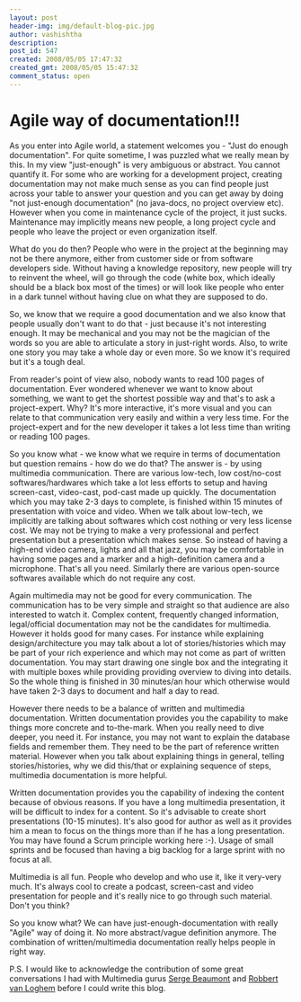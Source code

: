 ```yaml
---
layout: post
header-img: img/default-blog-pic.jpg
author: vashishtha
description: 
post_id: 547
created: 2008/05/05 17:47:32
created_gmt: 2008/05/05 15:47:32
comment_status: open
---
```


# Agile way of documentation!!!

<p>As you enter into Agile world, a statement welcomes you - "Just do enough documentation". For quite sometime, I was puzzled what we really mean by this. In my view "just-enough" is very ambiguous or abstract. You cannot quantify it. For some who are working for a development project, creating documentation may not make much sense as you can find people just across your table to answer your question and you can get away by doing "not just-enough documentation" (no java-docs, no project overview etc). However when you come in maintenance cycle of the project, it just sucks. Maintenance may implicitly means new people, a long project cycle and people who leave the project or even organization itself.</p>
<p>What do you do then? People who were in the project at the beginning may not be there anymore, either from customer side or from software developers side. Without having a knowledge repository, new people will try to reinvent the wheel, will go through the code (white box, which ideally should be a black box most of the times) or will look like people who enter in a dark tunnel without having clue on what they are supposed to do.</p>
<!--more-->

<p>So, we know that we require a good documentation and we also know that people usually don't want to do that - just because it's not interesting enough. It may be mechanical and you may not be the magician of the words so you are able to articulate a story in just-right words. Also, to write one story you may take a whole day or even more. So we know it's required but it's a tough deal.</p>
<p>From reader's point of view also, nobody wants to read 100 pages of documentation. Ever wondered whenever we want to know about something, we want to get the shortest possible way and that's to ask a project-expert. Why? It's more interactive, it's more visual and you can relate to that communication very easily and within a very less time. For the project-expert and for the new developer it takes a lot less time than writing or reading 100 pages.</p>
<p>So you know what - we know what we require in terms of documentation but question remains - how do we do that? The answer is - by using multimedia communication. There are various low-tech, low cost/no-cost softwares/hardwares which take a lot less efforts to setup and having screen-cast, video-cast, pod-cast made up quickly. The documentation which you may take 2-3 days to complete, is finished within 15 minutes of presentation with voice and video. When we talk about low-tech, we implicitly are talking about softwares which cost nothing or very less license cost. We may not be trying to make a very professional and perfect presentation but a presentation which makes sense. So instead of having a high-end video camera, lights and all that jazz, you may be comfortable in having some pages and a marker and a high-definition camera and a microphone. That's all you need. Similarly there are various open-source softwares available which do not require any cost.</p>
<p>Again multimedia may not be good for every communication. The communication has to be very simple and straight so that audience are also interested to watch it. Complex content, frequently changed information, legal/official documentation may not be the candidates for multimedia. However it holds good for many cases. For instance while explaining design/architecture you may talk about a lot of stories/histories which may be part of your rich experience and which may not come as part of written documentation. You may start drawing one single box and the integrating it with multiple boxes while providing providing overview to diving into details. So the whole thing is finished in 30 minutes/an hour which otherwise would have taken 2-3 days to document and half a day to read.</p>
<p>However there needs to be a balance of written and multimedia documentation. Written documentation provides you the capability to make things more concrete and to-the-mark. When you really need to dive deeper, you need it. For instance, you may not want to explain the database fields and remember them. They need to be the part of reference written material. However when you talk about explaining things in general, telling stories/histories, why we did this/that or explaining sequence of steps, multimedia documentation is more helpful.</p>
<p>Written documentation provides you the capability of indexing the content because of obvious reasons. If you have a long multimedia presentation, it will be difficult to index for a content. So it's advisable to create short presentations (10-15 minutes). It's also good for author as well as it provides him a mean to focus on the things more than if he has a long presentation. You may have found a Scrum principle working here :-). Usage of small sprints and be focused than having a big backlog for a large sprint with no focus at all.</p>
<p>Multimedia is all fun. People who develop and who use it, like it very-very much. It's always cool to create a podcast, screen-cast and video presentation for people and it's really nice to go through such material. Don't you think?</p>
<p>So you know what? We can have just-enough-documentation with really "Agile" way of doing it. No more abstract/vague definition anymore. The combination of written/multimedia documentation really helps people in right way.</p>
<p>P.S. I would like to acknowledge the contribution of some great conversations I had with Multimedia gurus <a href="http://blog.xebia.com/author/sbeaumont/">Serge Beaumont</a> and <a href="http://blog.xebia.com/author/rvanloghem/">Robbert van Loghem</a> before I could write this blog.</p>